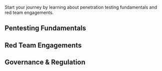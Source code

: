 Start your journey by learning about penetration testing fundamentals and red team engagements.

  

## Pentesting Fundamentals

  

## Red Team Engagements

## Governance & Regulation